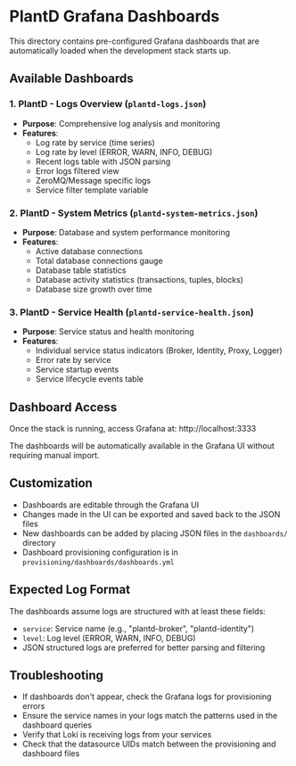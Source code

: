 # PlantD Grafana Dashboards

This directory contains pre-configured Grafana dashboards that are automatically loaded when the development stack starts up.

## Available Dashboards

### 1. PlantD - Logs Overview (`plantd-logs.json`)
- **Purpose**: Comprehensive log analysis and monitoring
- **Features**:
  - Log rate by service (time series)
  - Log rate by level (ERROR, WARN, INFO, DEBUG)
  - Recent logs table with JSON parsing
  - Error logs filtered view
  - ZeroMQ/Message specific logs
  - Service filter template variable

### 2. PlantD - System Metrics (`plantd-system-metrics.json`)  
- **Purpose**: Database and system performance monitoring
- **Features**:
  - Active database connections
  - Total database connections gauge
  - Database table statistics
  - Database activity statistics (transactions, tuples, blocks)
  - Database size growth over time

### 3. PlantD - Service Health (`plantd-service-health.json`)
- **Purpose**: Service status and health monitoring  
- **Features**:
  - Individual service status indicators (Broker, Identity, Proxy, Logger)
  - Error rate by service
  - Service startup events
  - Service lifecycle events table

## Dashboard Access

Once the stack is running, access Grafana at: http://localhost:3333

The dashboards will be automatically available in the Grafana UI without requiring manual import.

## Customization

- Dashboards are editable through the Grafana UI
- Changes made in the UI can be exported and saved back to the JSON files
- New dashboards can be added by placing JSON files in the `dashboards/` directory
- Dashboard provisioning configuration is in `provisioning/dashboards/dashboards.yml`

## Expected Log Format

The dashboards assume logs are structured with at least these fields:
- `service`: Service name (e.g., "plantd-broker", "plantd-identity")  
- `level`: Log level (ERROR, WARN, INFO, DEBUG)
- JSON structured logs are preferred for better parsing and filtering

## Troubleshooting

- If dashboards don't appear, check the Grafana logs for provisioning errors
- Ensure the service names in your logs match the patterns used in the dashboard queries
- Verify that Loki is receiving logs from your services
- Check that the datasource UIDs match between the provisioning and dashboard files 